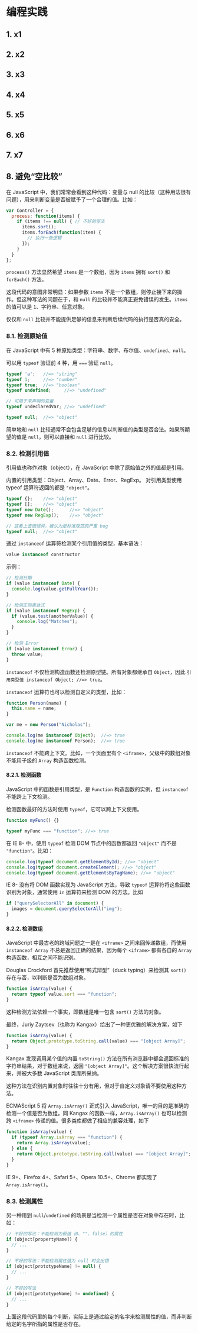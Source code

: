 # 编程实践

## 1. x1

## 2. x2

## 3. x3

## 4. x4

## 5. x5

## 6. x6

## 7. x7

## 8. 避免“空比较”

在 JavaScript 中，我们常常会看到这种代码：变量与 null 的比较（这种用法很有问题），用来判断变量是否被赋予了一个合理的值。比如：

```javascript
var Controller = {
  process: function(items) {
    if (items !== null) { // 不好的写法
      items.sort();
      items.forEach(function(item) {
        // 执行一些逻辑
      });
    }
  }
};
```

`process()` 方法显然希望 `items` 是一个数组，因为 `items` 拥有 `sort()` 和 `forEach()` 方法。

这段代码的意图非常明显：如果参数 `items` 不是一个数组，则停止接下来的操作。但这种写法的问题在于，和 `null` 的比较并不能真正避免错误的发生。`items` 的值可以是 `1`、字符串、任意对象。

仅仅和 `null` 比较并不能提供足够的信息来判断后续代码的执行是否真的安全。

### 8.1. 检测原始值

在 JavaScript 中有 5 种原始类型：字符串、数字、布尔值、`undefined`、`null`。

可以用 `typeof` 验证前 4 种，用 `===` 验证 `null`。

```javascript
typeof 'a';   //=> "string"
typeof 1;     //=> "number"
typeof true;  //=> "boolean"
typeof undefined;     //=> "undefined"

// 可用于未声明的变量
typeof undeclaredVar; //=> "undefined"

typeof null;  //=> "object"
```

简单地和 `null` 比较通常不会包含足够的信息以判断值的类型是否合法。如果所期望的值是 `null`，则可以直接和 `null` 进行比较。

### 8.2. 检测引用值

引用值也称作对象（object），在 JavaScript 中除了原始值之外的值都是引用。

内置的引用类型：Object、Array、Date、Error、RegExp。
对引用类型使用 typeof 运算符返回的都是 `"object"`。

```javascript
typeof {};    //=> "object"
typeof [];    //=> "object"
typeof new Date();      //=> "object"
typeof new RegExp();    //=> "object"

// 这看上去很怪异，被认为是标准规范的严重 bug
typeof null;  //=> "object"
```

通过 `instanceof` 运算符检测某个引用值的类型，基本语法：

```javascript
value instanceof constructor
```

示例：

```javascript
// 检测日期
if (value instanceof Date) {
  console.log(value.getFullYear());
}

// 检测正则表达式
if (value instanceof RegExp) {
  if (value.test(anotherValue)) {
    console.log("Matches");
  }
}

// 检测 Error
if (value instanceof Error) {
  throw value;
}
```

`instanceof` 不仅检测构造函数还检测原型链。所有对象都继承自 `Object`，因此 `引用类型值 instanceof Object; //=> true`。

`instanceof` 运算符也可以检测自定义的类型，比如：

```javascript
function Person(name) {
  this.name = name;
}

var me = new Person("Nicholas");

console.log(me instanceof Object);  //=> true
console.log(me instanceof Person);  //=> true
```

`instanceof` 不能跨上下文。比如，一个页面里有个 `<iframe>`，父级中的数组对象不能用子级的 `Array` 构造函数检测。

#### 8.2.1. 检测函数

JavaScript 中的函数是引用类型，是 `Function` 构造函数的实例，但 `instanceof` 不能跨上下文检测。

检测函数最好的方法时使用 `typeof`，它可以跨上下文使用。

```javascript
function myFunc() {}

typeof myFunc === "function"; //=> true
```

在 IE 8- 中，使用 `typeof` 检测 DOM 节点中的函数都返回 `"object"` 而不是 `"function"`。比如：

```javascript
console.log(typeof document.getElementById); //=> "object"
console.log(typeof document.createElement); //=> "object"
console.log(typeof document.getElementsByTagName); //=> "object"
```

IE 8- 没有将 DOM 函数实现为 JavaScript 方法，导致 `typeof` 运算符将这些函数识别为对象，通常使用 `in` 运算符来检测 DOM 的方法。比如

```javascript
if ("querySelectorAll" in document) {
  images = document.querySelectorAll("img");
}
```

#### 8.2.2. 检测数组

JavaScript 中最古老的跨域问题之一是在 `<iframe>` 之间来回传递数组，而使用 `instanceof Array` 不总是返回正确的结果，因为每个 `<iframe>` 都有各自的 `Array` 构造函数，相互之间不能识别。

Douglas Crockford 首先推荐使用“鸭式辩型”（duck typing）来检测其 `sort()` 存在与否，以判断是否为数组对象。

```javascript
function isArray(value) {
  return typeof value.sort === "function";
}
```

这种检测方法依赖一个事实，即数组是唯一包含 `sort()` 方法的对象。

最终，Juriy Zaytsev（也称为 Kangax）给出了一种更优雅的解决方案，如下

```javascript
function isArray(value) {
  return Object.prototype.toString.call(value) === "[object Array]";
}
```

Kangax 发现调用某个值的内置 `toString()` 方法在所有浏览器中都会返回标准的字符串结果，对于数组来说，返回 `"[object Array]"`。这个解决方案很快流行起来，并被大多数 JavaScript 类库所采纳。

这种方法在识别内置对象时往往十分有用，但对于自定义对象请不要使用这种方法。

ECMAScript 5 将 `Array.isArray()` 正式引入 JavaScript，唯一的目的是准确的检测一个值是否为数组。同 Kangax 的函数一样，`Array.isArray()` 也可以检测跨 `<iframe>` 传递的值。很多类库都做了相应的兼容处理，如下

```javascript
function isArray(value) {
  if (typeof Array.isArray === "function") {
    return Array.isArray(value);
  } else {
    return Object.prototype.toString.call(value) === "[object Array]";
  }
}
```

IE 9+、Firefox 4+、Safari 5+、Opera 10.5+、Chrome 都实现了 `Array.isArray()`。

### 8.3. 检测属性

另一种用到 `null`/`undefined` 的场景是当检测一个属性是否在对象中存在时，比如：

```javascript
// 不好的写法：不能检测为假值（0、""、false）的属性
if (object[propertyName]) {
  // ...
}

// 不好的写法：不能检测属性值为 null 时会出错
if (object[prototypeName] != null) {
  // ...
}

// 不好的写法
if (object[prototypeName] != undefined) {
  // ...
}
```

上面这段代码里的每个判断，实际上是通过给定的名字来检测属性的值，而非判断给定的名字所指的属性是否存在。